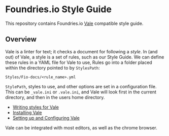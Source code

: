 # Foundries.io Style Guide

This repository contains Foundries.io [Vale](https://github.com/errata-ai/vale) compatible style guide.

## Overview

Vale is a linter for text; it checks a document for following a *style*.
In (and out) of Vale, a style is a set of rules, such as our Style Guide.
We can define these rules in a YAML file for Vale to use,
Rules go into a folder placed within the directory pointed to by `StylesPath`:

`Styles/Fio-docs/<rule_name>.yml`

`StylePath`, styles to use, and other options are set in a configuration file.
This can be `_vale.ini` or `.vale.ini`, and Vale will look first in the current
directory, and then in the users home directory.

* [Writing styles for Vale](https://vale.sh/docs/topics/styles/)
* [Installing Vale](https://vale.sh/docs/vale-cli/installation/)
* [Setting up and Configuring Vale](https://vale.sh/docs/vale-cli/structure/)

Vale can be integrated with most editors, as well as the chrome browser.
